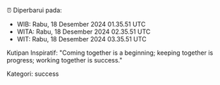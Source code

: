 ⏰ Diperbarui pada:
- WIB: Rabu, 18 Desember 2024 01.35.51 UTC
- WITA: Rabu, 18 Desember 2024 02.35.51 UTC
- WIT: Rabu, 18 Desember 2024 03.35.51 UTC

Kutipan Inspiratif:
"Coming together is a beginning; keeping together is progress; working together is success."


Kategori: success

